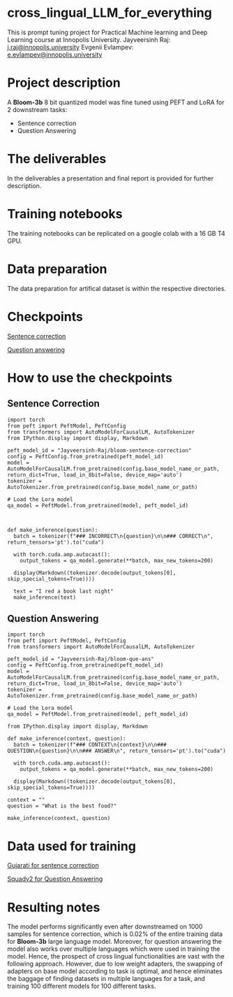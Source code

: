 # cross_lingual_LLM_for_everything
This is prompt tuning project for Practical Machine learning and Deep Learning course at Innopolis University.
Jayveersinh Raj: j.raj@innopolis.university
Evgenii Evlampev: e.evlampev@innopolis.university

# Project description
A **Bloom-3b** 8 bit quantized model was fine tuned using PEFT and LoRA for 2 downstream tasks:
- Sentence correction
- Question Answering

# The deliverables
In the deliverables a presentation and final report is provided for further description.

# Training notebooks
The training notebooks can be replicated on a google colab with a 16 GB T4 GPU. 

# Data preparation
The data preparation for artifical dataset is within the respective directories.

# Checkpoints
[Sentence correction](https://huggingface.co/Jayveersinh-Raj/bloom-sentence-correction)

[Question answering](Jayveersinh-Raj/bloom-que-ans)

# How to use the checkpoints
## Sentence Correction

    import torch
    from peft import PeftModel, PeftConfig
    from transformers import AutoModelForCausalLM, AutoTokenizer
    from IPython.display import display, Markdown

    peft_model_id = "Jayveersinh-Raj/bloom-sentence-correction"
    config = PeftConfig.from_pretrained(peft_model_id)
    model = AutoModelForCausalLM.from_pretrained(config.base_model_name_or_path, return_dict=True, load_in_8bit=False, device_map='auto')
    tokenizer = AutoTokenizer.from_pretrained(config.base_model_name_or_path)

    # Load the Lora model
    qa_model = PeftModel.from_pretrained(model, peft_model_id)

    

    def make_inference(question):
      batch = tokenizer(f"### INCORRECT\n{question}\n\n### CORRECT\n", return_tensors='pt').to("cuda")

      with torch.cuda.amp.autocast():
        output_tokens = qa_model.generate(**batch, max_new_tokens=200)

      display(Markdown((tokenizer.decode(output_tokens[0], skip_special_tokens=True))))

      text = "I red a book last night"
      make_inference(text)

## Question Answering

    import torch
    from peft import PeftModel, PeftConfig
    from transformers import AutoModelForCausalLM, AutoTokenizer

    peft_model_id = "Jayveersinh-Raj/bloom-que-ans"
    config = PeftConfig.from_pretrained(peft_model_id)
    model = AutoModelForCausalLM.from_pretrained(config.base_model_name_or_path, return_dict=True, load_in_8bit=False, device_map='auto')
    tokenizer = AutoTokenizer.from_pretrained(config.base_model_name_or_path)

    # Load the Lora model
    qa_model = PeftModel.from_pretrained(model, peft_model_id)

    from IPython.display import display, Markdown

    def make_inference(context, question):
      batch = tokenizer(f"### CONTEXT\n{context}\n\n### QUESTION\n{question}\n\n### ANSWER\n", return_tensors='pt').to("cuda")

      with torch.cuda.amp.autocast():
        output_tokens = qa_model.generate(**batch, max_new_tokens=200)

      display(Markdown((tokenizer.decode(output_tokens[0], skip_special_tokens=True))))

    context = ""
    question = "What is the best food?"
    
    make_inference(context, question)

# Data used for training
[Gujarati for sentence correction](https://huggingface.co/datasets/Jayveersinh-Raj/Gujarati-correct-incorrect-sent)

[Squadv2 for Question Answering](https://huggingface.co/datasets/squad_v2)

# Resulting notes
The model performs significantly even after downstreamed on 1000 samples for sentence correction, which is 0.02% of the entire training data for **Bloom-3b** large language model. Moreover, for question answering the model also works over multiple languages which were used in training the model. Hence, the prospect of cross lingual functionalities are vast with the following approach. However, due to low weight adapters, the swapping of adapters on base model according to task is optimal, and hence eliminates the baggage of finding datasets in multiple languages for a task, and training 100 different models for 100 different tasks. 
